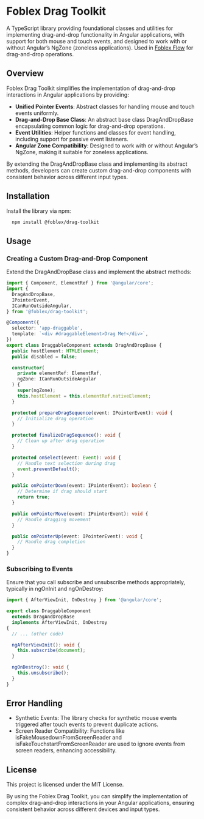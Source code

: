 # Foblex Drag Toolkit

A TypeScript library providing foundational classes and utilities for implementing drag-and-drop functionality in Angular applications, with support for both mouse and touch events, and designed to work with or without Angular’s NgZone (zoneless applications).
Used in [Foblex Flow](https://flow.foblex.com) for drag-and-drop operations.

## Overview

Foblex Drag Toolkit simplifies the implementation of drag-and-drop interactions in Angular applications by providing:

- **Unified Pointer Events**: Abstract classes for handling mouse and touch events uniformly.
- **Drag-and-Drop Base Class**: An abstract base class DragAndDropBase encapsulating common logic for drag-and-drop operations.
- **Event Utilities**: Helper functions and classes for event handling, including support for passive event listeners.
- **Angular Zone Compatibility**: Designed to work with or without Angular’s NgZone, making it suitable for zoneless applications.

By extending the DragAndDropBase class and implementing its abstract methods, developers can create custom drag-and-drop components with consistent behavior across different input types.

## Installation

Install the library via npm:

```bash
  npm install @foblex/drag-toolkit
```
## Usage

### Creating a Custom Drag-and-Drop Component

Extend the DragAndDropBase class and implement the abstract methods:

```typescript
import { Component, ElementRef } from '@angular/core';
import {
  DragAndDropBase,
  IPointerEvent,
  ICanRunOutsideAngular,
} from '@foblex/drag-toolkit';

@Component({
  selector: 'app-draggable',
  template: `<div #draggableElement>Drag Me!</div>`,
})
export class DraggableComponent extends DragAndDropBase {
  public hostElement: HTMLElement;
  public disabled = false;

  constructor(
    private elementRef: ElementRef,
    ngZone: ICanRunOutsideAngular
  ) {
    super(ngZone);
    this.hostElement = this.elementRef.nativeElement;
  }

  protected prepareDragSequence(event: IPointerEvent): void {
    // Initialize drag operation
  }

  protected finalizeDragSequence(): void {
    // Clean up after drag operation
  }

  protected onSelect(event: Event): void {
    // Handle text selection during drag
    event.preventDefault();
  }

  public onPointerDown(event: IPointerEvent): boolean {
    // Determine if drag should start
    return true;
  }

  public onPointerMove(event: IPointerEvent): void {
    // Handle dragging movement
  }

  public onPointerUp(event: IPointerEvent): void {
    // Handle drag completion
  }
}
```

### Subscribing to Events

Ensure that you call subscribe and unsubscribe methods appropriately, typically in ngOnInit and ngOnDestroy:

```typescript
import { AfterViewInit, OnDestroy } from '@angular/core';

export class DraggableComponent
  extends DragAndDropBase
  implements AfterViewInit, OnDestroy
{
  // ... (other code)

  ngAfterViewInit(): void {
    this.subscribe(document);
  }

  ngOnDestroy(): void {
    this.unsubscribe();
  }
}
```

## Error Handling

- Synthetic Events: The library checks for synthetic mouse events triggered after touch events to prevent duplicate actions.
- Screen Reader Compatibility: Functions like isFakeMousedownFromScreenReader and isFakeTouchstartFromScreenReader are used to ignore events from screen readers, enhancing accessibility.


## License

This project is licensed under the MIT License.

By using the Foblex Drag Toolkit, you can simplify the implementation of complex drag-and-drop interactions in your Angular applications, ensuring consistent behavior across different devices and input types.
